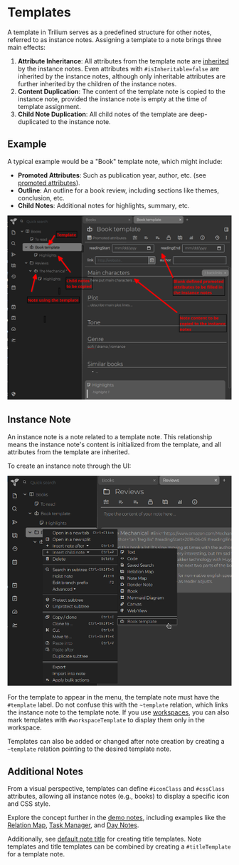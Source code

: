 # Templates
A template in Trilium serves as a predefined structure for other notes, referred to as instance notes. Assigning a template to a note brings three main effects:

1.  **Attribute Inheritance**: All attributes from the template note are [inherited](Attributes/Attribute%20Inheritance.md) by the instance notes. Even attributes with `#isInheritable=false` are inherited by the instance notes, although only inheritable attributes are further inherited by the children of the instance notes.
2.  **Content Duplication**: The content of the template note is copied to the instance note, provided the instance note is empty at the time of template assignment.
3.  **Child Note Duplication**: All child notes of the template are deep-duplicated to the instance note.

## Example

A typical example would be a "Book" template note, which might include:

*   **Promoted Attributes**: Such as publication year, author, etc. (see [promoted attributes](Attributes/Promoted%20Attributes.md)).
*   **Outline**: An outline for a book review, including sections like themes, conclusion, etc.
*   **Child Notes**: Additional notes for highlights, summary, etc.

![Template Example](Templates_template.png)

## Instance Note

An instance note is a note related to a template note. This relationship means the instance note's content is initialized from the template, and all attributes from the template are inherited.

To create an instance note through the UI:

![show child note templates](Templates_template-create-.png)

For the template to appear in the menu, the template note must have the `#template` label. Do not confuse this with the `~template` relation, which links the instance note to the template note. If you use [workspaces](../Basic%20Concepts%20and%20Features/Navigation/Workspace.md), you can also mark templates with `#workspaceTemplate` to display them only in the workspace.

Templates can also be added or changed after note creation by creating a `~template` relation pointing to the desired template note.

## Additional Notes

From a visual perspective, templates can define `#iconClass` and `#cssClass` attributes, allowing all instance notes (e.g., books) to display a specific icon and CSS style.

Explore the concept further in the [demo notes](Database.md), including examples like the [Relation Map](../Note%20Types/Relation%20Map.md), [Task Manager](Advanced%20Showcases/Task%20Manager.md), and [Day Notes](Advanced%20Showcases/Day%20Notes.md).

Additionally, see [default note title](Default%20Note%20Title.md) for creating title templates. Note templates and title templates can be combined by creating a `#titleTemplate` for a template note.